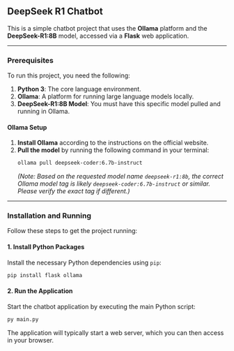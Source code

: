 ## DeepSeek R1 Chatbot

This is a simple chatbot project that uses the **Ollama** platform and the **DeepSeek-R1:8B** model, accessed via a **Flask** web application.

-----

### Prerequisites

To run this project, you need the following:

1.  **Python 3**: The core language environment.
2.  **Ollama**: A platform for running large language models locally.
3.  **DeepSeek-R1:8B Model**: You must have this specific model pulled and running in Ollama.

#### Ollama Setup

1.  **Install Ollama** according to the instructions on the official website.
2.  **Pull the model** by running the following command in your terminal:
    ```bash
    ollama pull deepseek-coder:6.7b-instruct
    ```
    *(Note: Based on the requested model name `deepseek-r1:8b`, the correct Ollama model tag is likely `deepseek-coder:6.7b-instruct` or similar. Please verify the exact tag if different.)*

-----

### Installation and Running

Follow these steps to get the project running:

#### 1\. Install Python Packages

Install the necessary Python dependencies using `pip`:

```bash
pip install flask ollama
```

#### 2\. Run the Application

Start the chatbot application by executing the main Python script:

```bash
py main.py
```

The application will typically start a web server, which you can then access in your browser.